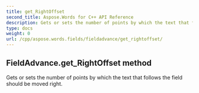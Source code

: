 ```yaml
---
title: get_RightOffset
second_title: Aspose.Words for C++ API Reference
description: Gets or sets the number of points by which the text that follows the field should be moved right. 
type: docs
weight: 0
url: /cpp/aspose.words.fields/fieldadvance/get_rightoffset/
---
```

## FieldAdvance.get_RightOffset method


Gets or sets the number of points by which the text that follows the field should be moved right.


